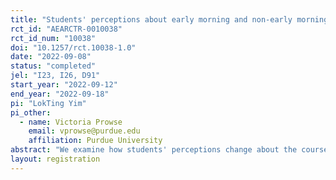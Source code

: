 ```yaml
---
title: "Students' perceptions about early morning and non-early morning classes"
rct_id: "AEARCTR-0010038"
rct_id_num: "10038"
doi: "10.1257/rct.10038-1.0"
date: "2022-09-08"
status: "completed"
jel: "I23, I26, D91"
start_year: "2022-09-12"
end_year: "2022-09-18"
pi: "LokTing Yim"
pi_other:
  - name: Victoria Prowse
    email: vprowse@purdue.edu
    affiliation: Purdue University
abstract: "We examine how students' perceptions change about the course subject when students are randomly assigned to an early morning (7:30 AM) and a non-early morning classes in a public university in the U.S. Our hypothesis is that students may have a stronger negative feelings about the course material when they are assigned to an early morning class than those who are not because of attribution bias. "
layout: registration
---
```


